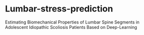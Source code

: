 # Lumbar-stress-prediction
Estimating Biomechanical Properties of Lumbar Spine Segments in Adolescent Idiopathic Scoliosis Patients Based on Deep-Learning

